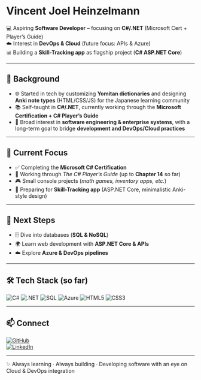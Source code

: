 # Vincent Joel Heinzelmann 

💻 Aspiring **Software Developer** – focusing on **C#/.NET** (Microsoft Cert + Player’s Guide)  
☁️ Interest in **DevOps & Cloud** (future focus: APIs & Azure)  
📊 Building a **Skill-Tracking app** as flagship project (**C# ASP.NET Core**)  

---

## 🔹 Background  

- 🌐 Started in tech by customizing **Yomitan dictionaries** and designing **Anki note types** (HTML/CSS/JS) for the Japanese learning community  
- 📚 Self-taught in **C#/.NET**, currently working through the **Microsoft Certification + C# Player’s Guide**  
- 🏢 Broad interest in **software engineering & enterprise systems**, with a long-term goal to bridge **development and DevOps/Cloud practices**  

---

## 🔹 Current Focus  

- ✅ Completing the **Microsoft C# Certification**  
- 📖 Working through *The C# Player’s Guide* (up to **Chapter 14** so far)  
- 🎮 Small console projects (*math games, inventory apps, etc.*)  
- 🚀 Preparing for **Skill-Tracking app** (ASP.NET Core, minimalistic Anki-style design)  

---

## 🔹 Next Steps  

- 🗄️ Dive into databases (**SQL & NoSQL**)  
- 🌍 Learn web development with **ASP.NET Core & APIs**  
- ☁️ Explore **Azure & DevOps pipelines**  

---

## 🛠️ Tech Stack (so far)  

![C#](https://img.shields.io/badge/C%23-239120?style=for-the-badge&logo=c-sharp&logoColor=white)
![.NET](https://img.shields.io/badge/.NET-512BD4?style=for-the-badge&logo=dotnet&logoColor=white)
![SQL](https://img.shields.io/badge/SQL-CC2927?style=for-the-badge&logo=databricks&logoColor=white)
![Azure](https://img.shields.io/badge/Azure-0078D4?style=for-the-badge&logo=microsoft-azure&logoColor=white)
![HTML5](https://img.shields.io/badge/HTML5-E34F26?style=for-the-badge&logo=html5&logoColor=white)
![CSS3](https://img.shields.io/badge/CSS3-1572B6?style=for-the-badge&logo=css3&logoColor=white)

---

## 📫 Connect  

[![GitHub](https://img.shields.io/badge/GitHub-181717?style=for-the-badge&logo=github&logoColor=white)](https://github.com/Vinccii)  
[![LinkedIn](https://img.shields.io/badge/LinkedIn-0077B5?style=for-the-badge&logo=linkedin&logoColor=white)](https://www.linkedin.com/in/dein-link-hier)  

---

✨ Always learning · Always building · Developing software with an eye on Cloud & DevOps integration

